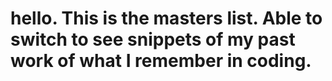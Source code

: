 # hello. This is the masters list. Able to switch to see snippets of my past work of what I remember in coding.

